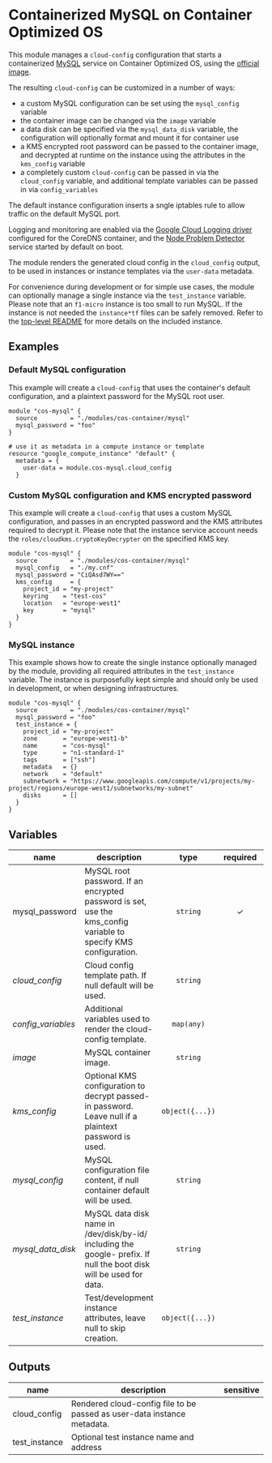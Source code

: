 # Containerized MySQL on Container Optimized OS

This module manages a `cloud-config` configuration that starts a containerized [MySQL](https://www.mysql.com/) service on Container Optimized OS, using the [official image](https://hub.docker.com/_/mysql).

The resulting `cloud-config` can be customized in a number of ways:

- a custom MySQL configuration can be set using the `mysql_config` variable
- the container image can be changed via the `image` variable
- a data disk can be specified via the `mysql_data_disk` variable, the configuration will optionally format and mount it for container use
- a KMS encrypted root password can be passed to the container image, and decrypted at runtime on the instance using the attributes in the `kms_config` variable
- a completely custom `cloud-config` can be passed in via the `cloud_config` variable, and additional template variables can be passed in via `config_variables`

The default instance configuration inserts a sngle iptables rule to allow traffic on the default MySQL port.

Logging and monitoring are enabled via the [Google Cloud Logging driver](https://docs.docker.com/config/containers/logging/gcplogs/) configured for the CoreDNS container, and the [Node Problem Detector](https://cloud.google.com/container-optimized-os/docs/how-to/monitoring) service started by default on boot.

The module renders the generated cloud config in the `cloud_config` output, to be used in instances or instance templates via the `user-data` metadata.

For convenience during development or for simple use cases, the module can optionally manage a single instance via the `test_instance` variable. Please note that an `f1-micro` instance is too small to run MySQL. If the instance is not needed the `instance*tf` files can be safely removed. Refer to the [top-level README](../README.md) for more details on the included instance.

## Examples

### Default MySQL configuration

This example will create a `cloud-config` that uses the container's default configuration, and a plaintext password for the MySQL root user.

```hcl
module "cos-mysql" {
  source         = "./modules/cos-container/mysql"
  mysql_password = "foo"
}

# use it as metadata in a compute instance or template
resource "google_compute_instance" "default" {
  metadata = {
    user-data = module.cos-mysql.cloud_config
  }
```

### Custom MySQL configuration and KMS encrypted password

This example will create a `cloud-config` that uses a custom MySQL configuration, and passes in an encrypted password and the KMS attributes required to decrypt it. Please note that the instance service account needs the `roles/cloudkms.cryptoKeyDecrypter` on the specified KMS key.

```hcl
module "cos-mysql" {
  source         = "./modules/cos-container/mysql"
  mysql_config   = "./my.cnf"
  mysql_password = "CiQAsd7WY=="
  kms_config     = {
    project_id = "my-project"
    keyring    = "test-cos"
    location   = "europe-west1"
    key        = "mysql"
  }
}
```

### MySQL instance

This example shows how to create the single instance optionally managed by the module, providing all required attributes in the `test_instance` variable. The instance is purposefully kept simple and should only be used in development, or when designing infrastructures.

```hcl
module "cos-mysql" {
  source         = "./modules/cos-container/mysql"
  mysql_password = "foo"
  test_instance = {
    project_id = "my-project"
    zone       = "europe-west1-b"
    name       = "cos-mysql"
    type       = "n1-standard-1"
    tags       = ["ssh"]
    metadata   = {}
    network    = "default"
    subnetwork = "https://www.googleapis.com/compute/v1/projects/my-project/regions/europe-west1/subnetworks/my-subnet"
    disks      = []
  }
}
```

<!-- BEGIN TFDOC -->
## Variables

| name | description | type | required | default |
|---|---|:---: |:---:|:---:|
| mysql_password | MySQL root password. If an encrypted password is set, use the kms_config variable to specify KMS configuration. | <code title="">string</code> | ✓ |  |
| *cloud_config* | Cloud config template path. If null default will be used. | <code title="">string</code> |  | <code title="">null</code> |
| *config_variables* | Additional variables used to render the cloud-config template. | <code title="map&#40;any&#41;">map(any)</code> |  | <code title="">{}</code> |
| *image* | MySQL container image. | <code title="">string</code> |  | <code title="">mysql:5.7</code> |
| *kms_config* | Optional KMS configuration to decrypt passed-in password. Leave null if a plaintext password is used. | <code title="object&#40;&#123;&#10;project_id &#61; string&#10;keyring    &#61; string&#10;location   &#61; string&#10;key        &#61; string&#10;&#125;&#41;">object({...})</code> |  | <code title="">null</code> |
| *mysql_config* | MySQL configuration file content, if null container default will be used. | <code title="">string</code> |  | <code title="">null</code> |
| *mysql_data_disk* | MySQL data disk name in /dev/disk/by-id/ including the google- prefix. If null the boot disk will be used for data. | <code title="">string</code> |  | <code title="">null</code> |
| *test_instance* | Test/development instance attributes, leave null to skip creation. | <code title="object&#40;&#123;&#10;project_id &#61; string&#10;zone       &#61; string&#10;name       &#61; string&#10;type &#61; string&#10;tags       &#61; list&#40;string&#41;&#10;metadata   &#61; map&#40;string&#41;&#10;network    &#61; string&#10;subnetwork &#61; string&#10;disks &#61; map&#40;object&#40;&#123;&#10;read_only &#61; bool&#10;size      &#61; number&#10;&#125;&#41;&#41;&#10;&#125;&#41;">object({...})</code> |  | <code title="">null</code> |

## Outputs

| name | description | sensitive |
|---|---|:---:|
| cloud_config | Rendered cloud-config file to be passed as user-data instance metadata. |  |
| test_instance | Optional test instance name and address |  |
<!-- END TFDOC -->
